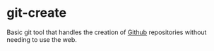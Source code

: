 # git-create

Basic git tool that handles the creation of [Github](https://github.com/) repositories without needing to use the web.
